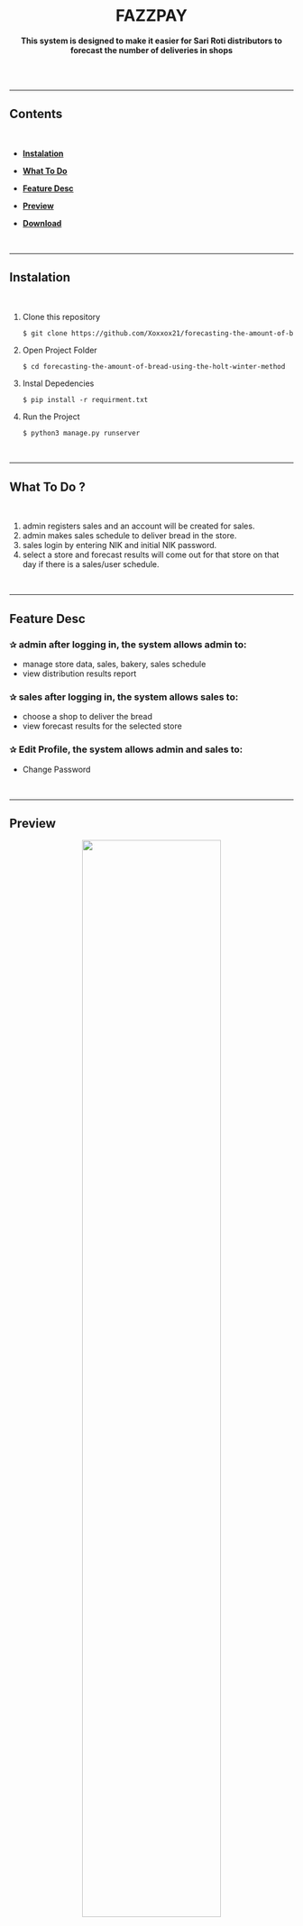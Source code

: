 # <h1 align="center">**FAZZPAY**</h1>

<center>

<p><b> This system is designed to make it easier for Sari Roti distributors to forecast the number of deliveries in shops </b></p>

</center>
<br/>

<br/>
<hr/>

<!-- <span style='font-size:20px;'>&#128204;</span> -->

## **Contents**

<br/>

- [**Instalation**](#instalation)

- [**What To Do**](#what-to-do)

- [**Feature Desc**](#feature-desc)

- [**Preview**](#preview)

- [**Download**](#Download)

<br/>
<hr/>

## **Instalation**

<br/>

1. Clone this repository

   ```bash
   $ git clone https://github.com/Xoxxox21/forecasting-the-amount-of-bread-using-the-holt-winter-method.git
   ```

2. Open Project Folder

   ```
   $ cd forecasting-the-amount-of-bread-using-the-holt-winter-method
   ```

3. Instal Depedencies

   ```
   $ pip install -r requirment.txt
   ```

4. Run the Project
   ```
   $ python3 manage.py runserver
   ```

<br/>
<hr/>

## **What To Do ?**

<br/>

1. admin registers sales and an account will be created for sales.
2. admin makes sales schedule to deliver bread in the store.
3. sales login by entering NIK and initial NIK password.
4. select a store and forecast results will come out for that store on that day if there is a sales/user schedule.

<br/>
<hr/>

## **Feature Desc**

### <span style='font-size:15px;'>&#10032;</span> admin after logging in, the system allows admin to:

- manage store data, sales, bakery, sales schedule
- view distribution results report

### <span style='font-size:15px;'>&#10032;</span> sales after logging in, the system allows sales to:

- choose a shop to deliver the bread
- view forecast results for the selected store

### <span style='font-size:15px;'>&#10032;</span> Edit Profile, the system allows admin and sales to:

- Change Password

<br/>
<hr/>

## **Preview**

<p align="center">
<img src="./public/assets/ss/Capture1.PNG" width="70%"/><br />
<img src="./public/assets/ss/Capture2.PNG" width="70%"/><br />
<img src="./public/assets/ss/Capture3.PNG" width="70%"/><br />
<img src="./public/assets/ss/Capture4.PNG" width="70%"/><br />
<img src="./public/assets/ss/Capture5.PNG" width="70%"/><br />
</p>

